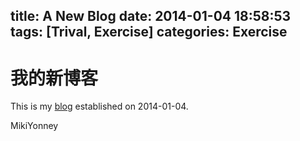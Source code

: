 title: A New Blog
date: 2014-01-04 18:58:53
tags: [Trival, Exercise]
categories: Exercise
---

# 我的新博客
<!-- more -->


This is my [blog](http://mikiyonney.github.io/) established on 2014-01-04.

MikiYonney



